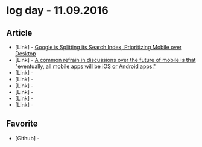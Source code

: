 # log day - 11.09.2016

## Article

- \[Link\] - [Google is Splitting its Search Index, Prioritizing Mobile over Desktop](https://www.searchenginejournal.com/google-splitting-search-index-prioritizing-mobile-desktop/176149/)
- \[Link\] - [A common refrain in discussions over the future of mobile is that "eventually, all mobile apps will be iOS or Android apps."](https://blog.intercom.com/browsers-not-apps-are-the-future-of-mobile/)
- \[Link\] - []()
- \[Link\] - []()
- \[Link\] - []()
- \[Link\] - []()
- \[Link\] - []()
- \[Link\] - []()


## Favorite

- \[Github\] - []()
